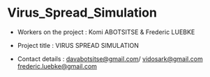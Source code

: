 # Virus_Spread_Simulation

- Workers on the project : Komi ABOTSITSE & Frederic LUEBKE

- Project title : VIRUS SPREAD SIMULATION

- Contact details : davabotsitse@gmail.com/ vidosark@gmail.com
                    frederic.luebke@gmail.com
